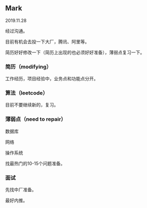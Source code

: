 ## Mark

2019.11.28

经过沟通。

目前有机会去投一下大厂，腾讯、阿里等。

简历好好修改一下（简历上出现的也必须好好准备），薄弱点复习一下。

### 简历（modifying）

工作经历，项目经验中，业务点和功能点分开。

### 算法（leetcode）

目前不要继续新的，复习。

### 薄弱点（need to repair）

数据库

网络

操作系统

找最热门的10-15个问题准备。

### 面试

先找中厂准备。

最好内推。

